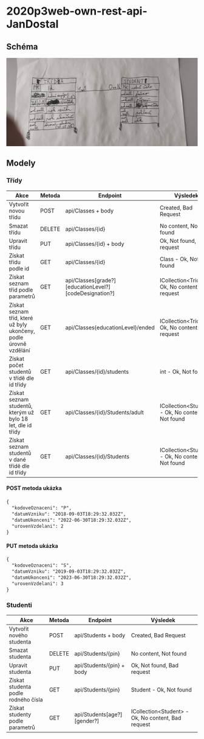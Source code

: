 # 2020p3web-own-rest-api-JanDostal
## Schéma
![Konceptuální model](/IMG_20210622_144920.jpg)
## Modely
### Třídy
Akce | Metoda | Endpoint | Výsledek
---- | ------ | -------- | --------
Vytvořit novou třídu | POST | api/Classes + body | Created, Bad Request
Smazat třídu | DELETE | api/Classes/{id} | No content, Not found
Upravit třídu | PUT | api/Classes/{id} + body | Ok, Not found, Bad request
Získat třídu podle id | GET | api/Classes/{id} | Class - Ok, Not found
Získat seznam tříd podle parametrů | GET | api/Classes[grade?][educationLevel?][codeDesignation?] | ICollection\<Trida\> - Ok, No content, Bad request
Získat seznam tříd, které už byly ukončeny, podle úrovně vzdělání | GET | api/Classes{educationLevel}/ended | ICollection\<Trida\> - Ok, No content, Bad request
Získat počet studentů v třídě dle id třídy | GET | api/Classes/{id}/students | int - Ok, Not found
Získat seznam studentů, kterým už bylo 18 let, dle id třídy | GET | api/Classes/{id}/Students/adult | ICollection\<Student\> - Ok, No content, Not found
Získat seznam studentů v dané třídě dle id třídy | GET | api/Classes/{id}/Students | ICollection\<Student\> - Ok, No content, Not found

#### POST metoda ukázka
```
{
  "kodoveOznaceni": "P",
  "datumVzniku": "2018-09-03T18:29:32.032Z",
  "datumUkonceni": "2022-06-30T18:29:32.032Z",
  "urovenVzdelani": 2
}
```

#### PUT metoda ukázka
```
{
  "kodoveOznaceni": "S",
  "datumVzniku": "2019-09-03T18:29:32.032Z",
  "datumUkonceni": "2023-06-30T18:29:32.032Z",
  "urovenVzdelani": 3
}
```

### Studenti
Akce | Metoda | Endpoint | Výsledek
---- | ------ | -------- | --------
Vytvořit nového studenta | POST | api/Students + body | Created, Bad Request
Smazat studenta | DELETE | api/Students/{pin} | No content, Not found
Upravit studenta | PUT | api/Students/{pin} + body | Ok, Not found, Bad request
Získat studenta podle rodného čísla | GET | api/Students/{pin} | Student - Ok, Not found
Získat studenty podle parametrů | GET | api/Students[age?][gender?] | ICollection\<Student\> - Ok, No content, Bad request
